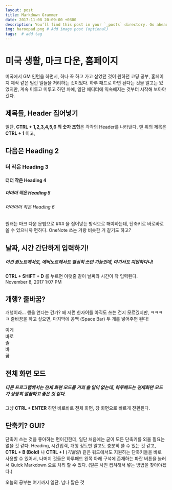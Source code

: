 ```yaml
---
layout: post
title: Markdown Grammer
date: 2017-11-08 20:09:00 +0300
description: You’ll find this post in your `_posts` directory. Go ahead and edit it and re-build the site to see your changes. # Add post description (optional)
img: haroopad.png # Add image post (optional)
tags:  # add tag
---
```


# 미국 생활, 마크 다운, 홈페이지
미국에서 GM 인턴을 하면서, 하나 꼭 하고 가고 싶었던 것이 원하던 코딩 공부, 홈페이지 제작 같은 밀린 일들을 처리하는 것이었다. 
하루 패드로 하면 된다는 것을 알고는 있었지만, 계속 미루고 미루고 하던 차에, 일단 에디터에 익숙해지는 것부터 시작해 보아야겠다. 

## 제목들, Header 집어넣기
일단, **CTRL + 1,2,3,4,5,6 의 숫자 조합**은 각각의 Header를 나타낸다. 맨 위의 제목은 **CTRL + 1** 이고, 

## 다음은 Heading 2  
### 더 작은 Heading 3
#### 더더 작은 Heading 4 
##### 더더더 작은 Heading 5 
###### 더더더더 작은 Heading 6 

원래는 마크 다운 문법으로 ### 을 집어넣는 방식으로 해야하는데, 단축키로 바로바로 쓸 수 있으니까 편하다. OneNote 쓰는 거랑 비슷한 거 같기도 하고? 


## 날짜, 시간 간단하게 입력하기!
##### 이건 원노트에서도, 에버노트에서도 열심히 쓰던 기능인데, 여기서도 지원하다니!
**CTRL + SHIFT + D** 를 누르면 아랫줄 같이 날짜와 시간이 착 입력된다.  
November 8, 2017 1:07 PM

## 개행? 줄바꿈? 
개행이라... 행을 연다는 건가? 
왜 저런 한자어를 아직도 쓰는 건지 모르겠지만, ㅋㅋㅋㅋ 줄바꿈을 하고 싶으면, 
마지막에 공백 (Space Bar) 두 개를 넣어주면 된다!  

이게  
바로  
줄  
바  
꿈  

## 전체 화면 모드 
##### 다른 프로그램에서는 전체 화면 모드를 거의 쓸 일이 없는데, 하루패드는 전체화면 모드가 상당히 깔끔하고 좋은 것 같다. 
그냥 **CTRL + ENTER** 하면 바로바로 전체 화면, 창 화면으로 빠르게 전환된다. 

## 단축키? GUI? 
단축키 쓰는 것을 좋아하는 편이긴한데, 일단 처음에는 굳이 모든 단축키를 외울 필요는 없을 것 같다. 
Heading, 시간입력, 개행 정도만 알고도 충분히 쓸 수 있는 것 같고, **CTRL + B (Bold)** 나 
**CTRL + I** (*기울임*) 같은 워드에서도 지원하는 단축키들을 바로 사용할 수 있어서, 나머지 것들은 하루패드 왼쪽 아래 구석에 존재하는 파란 버튼을 눌러서 Quick Markdown 으로 처리 할 수 있다. (얼른 사진 캡쳐해서 넣는 방법을 찾아야겠다.) 

오늘의 공부는 여기까지 일단.
넘나 짧은 것
